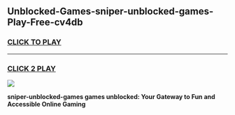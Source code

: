 
## Unblocked-Games-sniper-unblocked-games-Play-Free-cv4db
<h3>
<a href="https://premium76.site?title=sniper-unblocked-games&ref=23A">CLICK TO PLAY</a></h3>
<hr>

<h3>
<a href="https://premium76.site?title=sniper-unblocked-games&ref=23A">CLICK 2 PLAY</a>
  
</h3>

<a href="https://premium76.site?title=sniper-unblocked-games&ref=23A"><img src="https://clearcache.store/games.png"></a>


**sniper-unblocked-games games unblocked: Your Gateway to Fun and Accessible Online Gaming**

